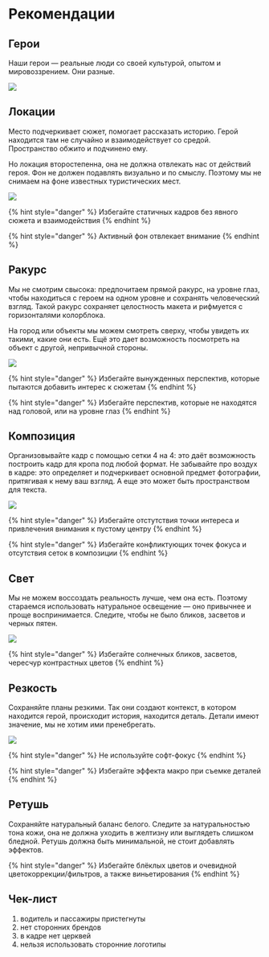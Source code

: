 # Рекомендации

## Герои

Наши герои — реальные люди со своей культурой, опытом и мировоззрением. Они разные.

![](../.gitbook/assets/upload-610ae81a-0645-45b2-8239-270cee09578c-1-.jpg)

## Локации

Место подчеркивает сюжет, помогает рассказать историю. Герой находится там не случайно и взаимодействует со средой. Пространство обжито и подчинено ему.

Но локация второстепенна, она не должна отвлекать нас от действий героя. Фон не должен подавлять визуально и по смыслу. Поэтому мы не снимаем на фоне известных туристических мест.

![](../.gitbook/assets/upload-4bee263c-8f23-4d1c-ad9a-0dd24fc9a12b-1-.jpg)

{% hint style="danger" %}
Избегайте статичных кадров без явного сюжета и взаимодействия
{% endhint %}

{% hint style="danger" %}
Активный фон отвлекает внимание
{% endhint %}

## Ракурс

Мы не смотрим свысока: предпочитаем прямой ракурс, на уровне глаз, чтобы находиться с героем на одном уровне и сохранять человеческий взгляд. Такой ракурс сохраняет целостность макета и рифмуется с горизонталями колорблока.

На город или объекты мы можем смотреть сверху, чтобы увидеть их такими, какие они есть. Ещё это дает возможность посмотреть на объект с другой, непривычной стороны.

![](../.gitbook/assets/upload-ebc3d641-b20d-420b-b9c3-3ac5c4d19176-1-.jpg)

{% hint style="danger" %}
Избегайте вынужденных перспектив, которые пытаются добавить интерес к сюжетам
{% endhint %}

{% hint style="danger" %}
Избегайте перспектив, которые не находятся над головой, или на уровне глаз
{% endhint %}

## Композиция

Организовывайте кадр с помощью сетки 4 на 4: это даёт возможность построить кадр для кропа под любой формат. Не забывайте про воздух в кадре: это определяет и подчеркивает основной предмет фотографии, притягивая к нему ваш взгляд. А еще это может быть пространством для текста.

![](../.gitbook/assets/upload-f89d4693-ef64-448f-98b2-76b16d21cf47-1-.jpg)

{% hint style="danger" %}
Избегайте отстутствия точки интереса и привлечения внимания к пустому центру
{% endhint %}

{% hint style="danger" %}
Избегайте конфликтующих точек фокуса и отсутствия сеток в композиции
{% endhint %}

## Свет

Мы не можем воссоздать реальность лучше, чем она есть. Поэтому стараемся использовать натуральное освещение — оно привычнее и проще воспринимается. Следите, чтобы не было бликов, засветов и черных пятен.

![](../.gitbook/assets/upload-72f8d702-aaa5-4ce4-b0a4-419af37f34c5-1-.jpg)

{% hint style="danger" %}
Избегайте солнечных бликов, засветов, череcчур контрастных цветов
{% endhint %}

## Резкость

Сохраняйте планы резкими. Так они создают контекст, в котором находится герой, происходит история, находится деталь. Детали имеют значение, мы не хотим ими пренебрегать.

![](../.gitbook/assets/upload-cf62eee4-436f-45dc-8934-654a2ba5af6a-1-.jpg)

{% hint style="danger" %}
Не используйте софт-фокус
{% endhint %}

{% hint style="danger" %}
Избегайте эффекта макро при съемке деталей
{% endhint %}

## Ретушь

Сохраняйте натуральный баланс белого. Следите за натуральностью тона кожи, она не должна уходить в желтизну или выглядеть слишком бледной. Ретушь должна быть минимальной, не стоит добавлять эффектов.

{% hint style="danger" %}
Избегайте блёклых цветов и очевидной цветокоррекции/фильтров, а также виньетирования
{% endhint %}

## Чек-лист

1. водитель и пассажиры пристегнуты
2. нет сторонних брендов
3. в кадре нет церквей
4. нельзя использовать сторонние логотипы

